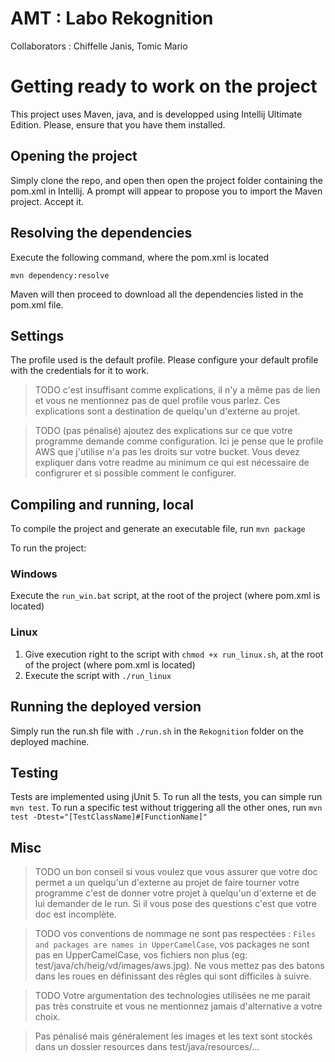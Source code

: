 # AMT : Labo Rekognition

Collaborators : Chiffelle Janis, Tomic Mario

# Getting ready to work on the project

This project uses Maven, java, and is developped using Intellij Ultimate Edition. Please, ensure that you have them installed.

## Opening the project

Simply clone the repo, and open then open the project folder containing the pom.xml in Intellij. A prompt will appear to propose you to import the Maven project. Accept it.

## Resolving the dependencies

Execute the following command, where the pom.xml is located

`mvn dependency:resolve`

Maven will then proceed to download all the dependencies listed in the pom.xml file. 

## Settings

The profile used is the default profile. Please configure your default profile with the credentials for it to work.
> TODO c'est insuffisant comme explications, il n'y a même pas de lien et vous ne mentionnez pas de quel profile vous parlez. Ces explications sont a destination de quelqu'un d'externe au projet.

> TODO (pas pénalisé) ajoutez des explications sur ce que votre programme demande comme configuration. Ici je pense que le profile AWS que j'utilise n'a pas les droits sur votre bucket. Vous devez expliquer dans votre readme au minimum ce qui est nécessaire de configrurer et si possible comment le configurer. 


## Compiling and running, local


To compile the project and generate an executable file, run `mvn package` 

To run the project:

### Windows

Execute the `run_win.bat` script, at the root of the project (where pom.xml is located)

### Linux

1. Give execution right to the script with `chmod +x run_linux.sh`, at the root of the project (where pom.xml is located)
2. Execute the script with `./run_linux` 

## Running the deployed version

Simply run the run.sh file with `./run.sh` in the `Rekognition` folder on the deployed machine. 

## Testing

Tests are implemented using jUnit 5. To run all the tests, you can simple run `mvn test`.
To run a specific test without triggering all the other ones, run `mvn test -Dtest="[TestClassName]#[FunctionName]"`

## Misc

> TODO un bon conseil si vous voulez que vous assurer que votre doc permet a un quelqu'un d'externe au projet de faire tourner votre programme c'est de donner votre projet à quelqu'un d'externe et de lui demander de le run. Si il vous pose des questions c'est que votre doc est incomplète.

> TODO vos conventions de nommage ne sont pas respectées : `Files and packages are names in UpperCamelCase`, vos packages ne sont pas en UpperCamelCase, vos fichiers non plus (eg: test/java/ch/heig/vd/images/aws.jpg). Ne vous mettez pas des batons dans les roues en définissant des rêgles qui sont difficiles à suivre.

> TODO Votre argumentation des technologies utilisées ne me parait pas très construite et vous ne mentionnez jamais d'alternative a votre choix.

> Pas pénalisé mais généralement les images et les text sont stockés dans un dossier resources dans test/java/resources/...
